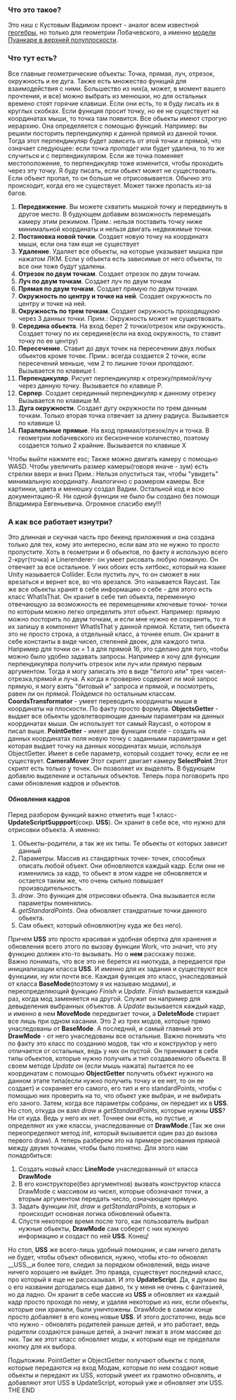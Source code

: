 ### Что это такое?
Это наш с Кустовым Вадимом проект - аналог всем известной [геогебры](https://www.geogebra.org/geometry), но только для геометрии Лобачевского, а именно [модели Пуанкаре в верхней полуплоскости](https://ru.wikipedia.org/wiki/Модель_Пуанкаре_в_верхней_полуплоскости).
### Что тут есть?
Все главные геометрические объекты: 
Точка, прямая, луч, отрезок, окружность и ее дуга.
Также есть множество функций для взаимодействия с ними.
Большество из них(а, может, в момент вашего прочтения, и все) можно выбрать из менюшки, но для остальных времено стоят горячие клавиши. Если они есть, то я буду писать их в круглых скобках.
Если функция просит точку, но ее не существует на координатах мыши, то точка там появится.
Все обьекты имеют строгую иерархию. Она определяется с помощью функций. Например: вы решили посторить перпендикуляр к данной прямой из данной точки. Тогда этот перпендикуляр будет _зависеть_ от этой точки и прямой, что означает следующее: если точка _пропадет_ или будет удалена, то то же случиться и с перпендикуляром. Если же точка поменяет местоположение, то перпендикуляр тоже изменится, чтобы проходить через эту точку. Я буду писать, если обьект может не существовать.
Если объект пропал, то он больше не отрисовывается. Обычно это происходит, когда его не существует. Может также пропасть из-за багов.
1) __Передвижение__. Вы можете схватить мышкой точку и передвинуть в другое место. 
   В будующем добавим возможность перемещать камеру этим режимом.
   Прим.: нельзя поставить точку ниже минимальной координаты и нельзя двигать недвижимые точки. 
2) __Постановка новой точки__. Создает новую точку на координатх мыши, если она там еще не существует
3) __Удаление__. Удаляет все объекты, на которые указывает мышка при нажатом ЛКМ. 
   Если у объекта есть зависимые от него объекты, то все они тоже будут удалены.
4) __Отрезок по двум точкам__. Создает отрезок по двум точкам.
5) __Луч по двум точкам__. Создает луч по двум точкам
6) __Прямая по двум точкам__. Создает прямую по двум точкам.
7) __Окружность по центру и точке на ней__. Создает окружность по центру и точке на ней.
8) __Окружность по трем точкам__. Создает окружность проходящуюю через 3 данных точки.
    Прим.: Окружность может не существовать. 
9) __Середина обьекта__. На вход берет 2 точки/отрезок или окружность.
   Создает точку по их середине(если на вход окружность, то ставит точку по ее центру)
10) __Пересечение__. Ставит до двух точек на пересечении двух любых обьектов кроме точек.
    Прим.: всегда создается 2 точки, если пересечений меньше, чем 2 то лишние точки _пропадают_.
    Вызывается по клавише I.
11) __Перпендикуляр__. Рисует перпендикуляр к отрезку/прямой/лучу через данную точку. 
    Вызывается по клавише P.
12) __Серпер__. Создает серединный перпендикуляр к данному отрезку
    Вызывается по клавише M.
13) __Дуга окружности__. Создает дугу окружности по трем данным точкам. 
    Только вторая точка отвечает за длину радиуса. 
    Вызывается по клавише U.
14) __Паралельные прямые__. На вход прямая/отрезок/луч и точка. 
    В геометрии лобачевского их бесконечное количество, поэтому создается только 2 крайние.
    Вызывается по клавише X

Чтобы выйти нажмите esc;
Также можно двигать камеру с помощью WASD.
Чтобы увеличить размер камеры(говоря иначе - зум) есть стрелки вверх и вниз
Прим.: Нельзя опуститься так, чтобы "увидеть" минимальную координату. Аналогично с размером камеры.
Все картинки, цвета и менюшку создал Вадим. Остальной код и всю документацию-Я.
Ни одной функции не было бы создано без помощи Владимира Евгеньевича. Огромное спасибо ему!!!
### А как все работает изнутри?
Это длинная и скучная часть про бекенд приложения и она создана только для тех, кому это интересно, если вам это не нужно то просто пропустите.
Хоть в геометрии и 6 обьектов, по факту я использую всего 2-круг(точка) и Linerenderer- он умеет рисовать любую ломаную. Он отвечает за все остальное. У них обоих есть хитбокс, который на языке Unity называется Collider. Если пустить луч, то он сможет в них врезаться и вернет все, во что врезался. Это называется Raycast.
Так же все обьекты хранят в себе информацию о себе - для этого есть класс WhatIsThat. Он хранит в себе тип обьекта, переменную отвечающую за возможность ее перемещенияи ключевые точки- точки по которым можно легко определить этот обьект. Например: прямую можно посторить по двум точкам, и если мне нужно ее сохранить, то я их запишу в компонент WhatIsThat у данной прямой.
Кстати, тип обьекта это не просто строка, а отдельный класс, а точнее enum.
Он хранит в себе константы в виде чисел, степеней двоек, для каждого типа. Например для точки он = 1 а для прямой 16, это сделано для того, чтобы можно было удобно задавать запросы. Например я хочу для функции перпендикуляра получить отрезок или луч или прямую первым аргументом. Тогда я могу записать это в виде "битого или" трех чисел-отрезка,прямой и луча. А когда я проверяю содержит ли мой запрос прямую, я могу взять "битовый и" запроса и прямой, и посмотреть, равен ли он прямой. 
Пойдемся по остальным классам.
__CoordsTransformator__ - умеет переводить координаты мыши в координаты на плоскости. По факту просто формула.
__ObjectsGetter__ - выдает все обьекты удовлетворяющие данным параметрам на данных координатах мыши. Он использует тот самый Raycast, о котором я писал выше.
__PointGetter__ - имеет две функции create - создать на данных координатах поля новую точку с заданными параметрами и get которая выдает точку на данных координатах мыши, используя ObjectGetter. Имеет в себе параметр, который создает точку, если ее не существует.
__CameraMover__ Этот скрипт двигает камеру
__SelectPoint__ Этот скрипт есть только у точек. Он позволяет их выделять. В будующем добавлю выделение и остальных объектов.
Теперь пора поговорить про сами обновления кадров и обьектов.
#### Обновления кадров
Перед разбором функций важно отметить еще 1 класс- __UpdateScriptSuppport__(сокр. __USS__).
Он хранит в себе все, что нужно для отрисовки объекта. А именно:

1) Обьекты-родители, а так же их типы. Те обьекты от которых зависит данный
2) Параметры. Массив из стандартных точек- точек, способных описать любой объект. Они обновляются каждый кадр. Если они не изменились за кадр, то обьект в этом кадре не обновляется и остается таким же, что очень сильно повышает производительность.
3) _draw_. Это функция для отрисовки обьекта. Она вызывается если параметры поменялись.
4) _getStandardPoints_. Она обновляет стандратные точки данного обьекта. 
5) Сам обьект, который обновляют(ну куда же без него).

Причем __USS__ это просто красивая и удобная обертка для хранения и обновления всего этого по вызову функции Work, что значит, что эту функцию должен кто-то вызывать. Но о __нем__  расскажу позже.  
Важно понимать, что все это не берется из ниоткуда, а передается при инициализации класса __USS__. И именно для их задания и существуют все функциии, ну или почти все.
Каждая функция это класс, унаследованый от класса __BaseMode__(поэтому я их называю модами), и переопределяющий функцию _Finish_ и _Update_. _Finish_ вызывается каждый раз, когда мод заменяется на другой. Служит он например для девыделения выбранных объектов. А _Update_ вызывается каждый кадр, и именно в нем __MoveMode__ передвигает точки, а __DeleteMode__ стирает все лишь при одном касании. Это 2 из трех модов, которые прямо унаследованы от __BaseMode__. А последний, и самый главный это
__DrawMode__ - от него унаследованы все остальные. Важно понимать что по факту это класс по созданию модов, так что и конструктор у него отличается от остальных, ведь у них он пустой. Он принимает в себя типы обьектов, которые нужно получить и тип создаваемого обьекта.
В своем методе _Update_ он (если мышь нажата) пытается по ее координатам с помощью __ObjectGetter__  получить объект нужного на данном этапе типа(если нужно получить точку и ее нет, то он ее создает) и сохраняет его самого, его тип и его standardPoints, чтобы с помощью них проверить на то, что обьект уже выбран, и не выбирать его заного. Затем, когда все параметры собраны, он передает их в __USS__. Но стоп, откуда он взял _draw_ и _getStandardPoints_, которые нужны __USS__? Ни от куда. Ведь у него их нет. Точнее они есть, но пустые, и определяют их уже классы, унаследованные от __DrawMode__.(Так же они переопределяют метод _init_, который вызывается один раз до вызова первого draw).
А теперь разберем это на примере рисования прямой между двумя точками, чтобы было понятно. Для этого нам понадобиться:

1) Создать новый класс __LineMode__ унаследованный от класса __DrawMode__
2) В его конструкторе(без аргументнов) вызвать конструктор класса DrawMode с массивом из чисел, которые обозначают точки, а вторым аргументом передать число, означающее прямую.
3) Задать функции _init_, _draw_ и _getStandardPoints_, в которых и происходит основная логика обновлений обьекта.
4) Спустя некоторое время после того, как пользователь выбрал нужные обьекты, __DrawMode__ сам соберет с них нужную информацию и создаст по ней __USS__. Конец!

Но стоп, __USS__  же всего-лишь удобный помошник, и сам ничего делать не будет, чтобы объект обновился, нужно, чтобы кто-то обновлял __USS__и более того, следил за порядком обновлений, ведь иначе ничего хорошего не выйдет. Это правда, существует последний класс, про который я еще не рассказывал. И это
__UpdateScript__. Да, я думаю вы о его названии догодались еще давно, тк у меня не очень с фантазией, но да ладно. Он хранит в себе массив из __USS__ и обновляет их каждый кадр просто проходя по нему, и удаляя некоторые из них, если обьекты, которые они хранили, были уничтожены. DrawMode в самом конце просто добавляет в его конец новые __USS__. И этого достаточно, ведь все что нужно - обновлять родителей раньше детей, и это работает, ведь родители создаются раньше детей, а значит лежат в этом массиве до них.
Так же этот класс обновляет моды, к которым еще не пределали кнопку для их выбора.


Подытожим. PointGetter и ObjectGetter получают обьекты с поля, которые передаются на вход Модам, которые по ним создают новые обьекты и передают их USS, который умеет их грамотно обновлять, и добавляют этот USS в UpdateScript, который уже и обновляет эти USS. THE END